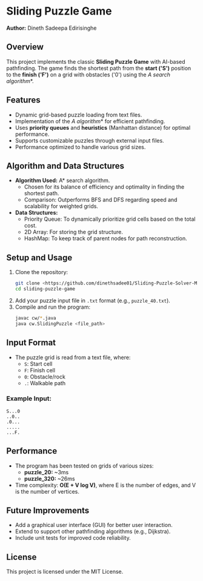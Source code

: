 # Sliding Puzzle Game  
**Author:** Dineth Sadeepa Edirisinghe  

## Overview  
This project implements the classic **Sliding Puzzle Game** with AI-based pathfinding. The game finds the shortest path from the **start ('S')** position to the **finish ('F')** on a grid with obstacles ('0') using the **A* search algorithm**.  

## Features  
- Dynamic grid-based puzzle loading from text files.  
- Implementation of the **A* algorithm** for efficient pathfinding.  
- Uses **priority queues** and **heuristics** (Manhattan distance) for optimal performance.  
- Supports customizable puzzles through external input files.  
- Performance optimized to handle various grid sizes.  

## Algorithm and Data Structures  
- **Algorithm Used:** A* search algorithm.  
  - Chosen for its balance of efficiency and optimality in finding the shortest path.  
  - Comparison: Outperforms BFS and DFS regarding speed and scalability for weighted grids.  
- **Data Structures:**  
  - Priority Queue: To dynamically prioritize grid cells based on the total cost.  
  - 2D Array: For storing the grid structure.  
  - HashMap: To keep track of parent nodes for path reconstruction.  

## Setup and Usage  
1. Clone the repository:  
   ```bash  
   git clone <https://github.com/dinethsadee01/Sliding-Puzzle-Solver-Mini-Game.git>  
   cd sliding-puzzle-game  
   ```  
2. Add your puzzle input file in `.txt` format (e.g., `puzzle_40.txt`).  
3. Compile and run the program:  
   ```bash  
   javac cw/*.java  
   java cw.SlidingPuzzle <file_path>  
   ```  

## Input Format  
- The puzzle grid is read from a text file, where:  
  - `S`: Start cell  
  - `F`: Finish cell  
  - `0`: Obstacle/rock  
  - `.`: Walkable path  

### Example Input:  
```
S...0  
..0..  
.0...  
.....  
...F.  
```  

## Performance  
- The program has been tested on grids of various sizes:  
  - **puzzle_20:** ~3ms  
  - **puzzle_320:** ~26ms  
- Time complexity: **O(E + V log V)**, where E is the number of edges, and V is the number of vertices.  

## Future Improvements  
- Add a graphical user interface (GUI) for better user interaction.  
- Extend to support other pathfinding algorithms (e.g., Dijkstra).  
- Include unit tests for improved code reliability.  

## License  
This project is licensed under the MIT License. 
